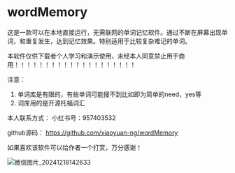 # wordMemory
这是一款可以在本地直接运行，无需联网的单词记忆软件。通过不断在屏幕出现单词，和重复发生，达到记忆效果。特别适用于比较复杂难记的单词。

本软件仅供下载者个人学习和演示使用，未经本人同意禁止用于商用！！！！！！！！！！！！！！！！！！！！


注意：
1. 单词库是有限的，有些单词可能搜不到比如即为简单的need，yes等
2. 词库用的是开源托福词汇

本人联系方式：
小红书号：957403532

github源码：
https://github.com/xiaoyuan-ng/wordMemory

如果喜欢该软件可以给作者一个打赏，万分感谢！

![微信图片_20241218142633](https://github.com/user-attachments/assets/9efa11c4-60bc-400c-8e80-3219e04c4676)
